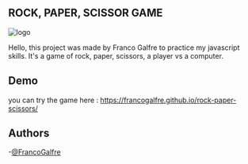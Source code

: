 ## ROCK, PAPER, SCISSOR GAME

![logo](https://i.imgur.com/qCJs2VF.jpg)

Hello, this project was made by Franco Galfre to practice my javascript skills. 
It's a game of rock, paper, scissors, a player vs a computer.

## Demo

you can try the game here : https://francogalfre.github.io/rock-paper-scissors/

## Authors

-[@FrancoGalfre](https://www.github.com/francogalfre)

